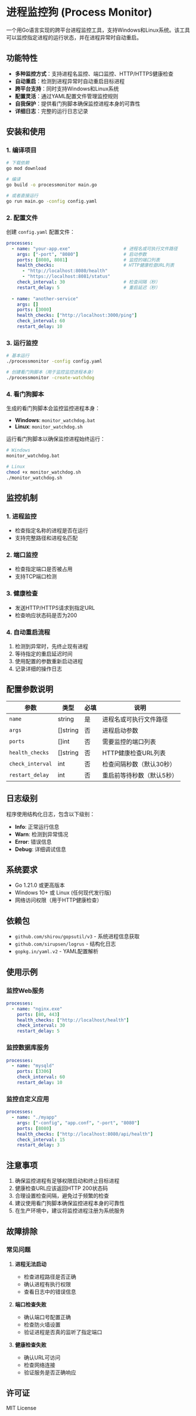 # 进程监控狗 (Process Monitor)

一个用Go语言实现的跨平台进程监控工具，支持Windows和Linux系统。该工具可以监控指定进程的运行状态，并在进程异常时自动重启。

## 功能特性

- **多种监控方式**：支持进程名监控、端口监控、HTTP/HTTPS健康检查
- **自动重启**：检测到进程异常时自动重启目标进程
- **跨平台支持**：同时支持Windows和Linux系统
- **配置灵活**：通过YAML配置文件管理监控规则
- **自我保护**：提供看门狗脚本确保监控进程本身的可靠性
- **详细日志**：完整的运行日志记录

## 安装和使用

### 1. 编译项目

```bash
# 下载依赖
go mod download

# 编译
go build -o processmonitor main.go

# 或者直接运行
go run main.go -config config.yaml
```

### 2. 配置文件

创建 `config.yaml` 配置文件：

```yaml
processes:
  - name: "your-app.exe"                    # 进程名或可执行文件路径
    args: ["-port", "8080"]                 # 启动参数
    ports: [8080, 8081]                     # 监控的端口列表
    health_checks:                          # HTTP健康检查URL列表
      - "http://localhost:8080/health"
      - "https://localhost:8081/status"
    check_interval: 30                      # 检查间隔（秒）
    restart_delay: 5                        # 重启延迟（秒）
  
  - name: "another-service"
    args: []
    ports: [3000]
    health_checks: ["http://localhost:3000/ping"]
    check_interval: 60
    restart_delay: 10
```

### 3. 运行监控

```bash
# 基本运行
./processmonitor -config config.yaml

# 创建看门狗脚本（用于监控监控进程本身）
./processmonitor -create-watchdog
```

### 4. 看门狗脚本

生成的看门狗脚本会监控监控进程本身：

- **Windows**: `monitor_watchdog.bat`
- **Linux**: `monitor_watchdog.sh`

运行看门狗脚本以确保监控进程始终运行：

```bash
# Windows
monitor_watchdog.bat

# Linux
chmod +x monitor_watchdog.sh
./monitor_watchdog.sh
```

## 监控机制

### 1. 进程监控
- 检查指定名称的进程是否在运行
- 支持完整路径和进程名匹配

### 2. 端口监控
- 检查指定端口是否被占用
- 支持TCP端口检测

### 3. 健康检查
- 发送HTTP/HTTPS请求到指定URL
- 检查响应状态码是否为200

### 4. 自动重启流程
1. 检测到异常时，先终止现有进程
2. 等待指定的重启延迟时间
3. 使用配置的参数重新启动进程
4. 记录详细的操作日志

## 配置参数说明

| 参数 | 类型 | 必填 | 说明 |
|------|------|------|------|
| `name` | string | 是 | 进程名或可执行文件路径 |
| `args` | []string | 否 | 进程启动参数 |
| `ports` | []int | 否 | 需要监控的端口列表 |
| `health_checks` | []string | 否 | HTTP健康检查URL列表 |
| `check_interval` | int | 否 | 检查间隔秒数（默认30秒） |
| `restart_delay` | int | 否 | 重启前等待秒数（默认5秒） |

## 日志级别

程序使用结构化日志，包含以下级别：
- **Info**: 正常运行信息
- **Warn**: 检测到异常情况
- **Error**: 错误信息
- **Debug**: 详细调试信息

## 系统要求

- Go 1.21.0 或更高版本
- Windows 10+ 或 Linux (任何现代发行版)
- 网络访问权限（用于HTTP健康检查）

## 依赖包

- `github.com/shirou/gopsutil/v3` - 系统进程信息获取
- `github.com/sirupsen/logrus` - 结构化日志
- `gopkg.in/yaml.v2` - YAML配置解析

## 使用示例

### 监控Web服务

```yaml
processes:
  - name: "nginx.exe"
    ports: [80, 443]
    health_checks: ["http://localhost/health"]
    check_interval: 30
    restart_delay: 5
```

### 监控数据库服务

```yaml
processes:
  - name: "mysqld"
    ports: [3306]
    check_interval: 60
    restart_delay: 10
```

### 监控自定义应用

```yaml
processes:
  - name: "./myapp"
    args: ["-config", "app.conf", "-port", "8080"]
    ports: [8080]
    health_checks: ["http://localhost:8080/api/health"]
    check_interval: 15
    restart_delay: 3
```

## 注意事项

1. 确保监控进程有足够权限启动和终止目标进程
2. 健康检查URL应该返回HTTP 200状态码
3. 合理设置检查间隔，避免过于频繁的检查
4. 建议使用看门狗脚本确保监控进程本身的可靠性
5. 在生产环境中，建议将监控进程注册为系统服务

## 故障排除

### 常见问题

1. **进程无法启动**
   - 检查进程路径是否正确
   - 确认进程有执行权限
   - 查看日志中的错误信息

2. **端口检查失败**
   - 确认端口号配置正确
   - 检查防火墙设置
   - 验证进程是否真的监听了指定端口

3. **健康检查失败**
   - 确认URL可访问
   - 检查网络连接
   - 验证服务是否正确响应

## 许可证

MIT License